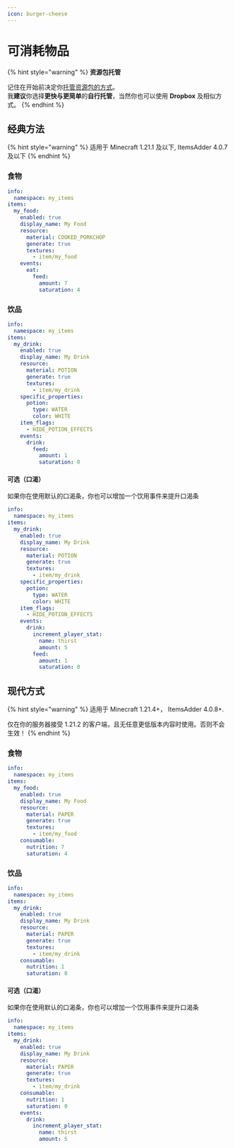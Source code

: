 ```yaml
---
icon: burger-cheese
---
```


# 可消耗物品

{% hint style="warning" %}
**资源包托管**

记住在开始前决定你[托管资源包的方式](../resourcepack-hosting/)。\
我**建议**你选择**更快与更简单**的**自行托管**，当然你也可以使用 **Dropbox** 及相似方式。
{% endhint %}

## 经典方法

{% hint style="warning" %}
适用于 Minecraft 1.21.1 及以下, ItemsAdder 4.0.7 及以下
{% endhint %}

### 食物

```yaml
info:
  namespace: my_items
items:
  my_food:
    enabled: true
    display_name: My Food
    resource:
      material: COOKED_PORKCHOP
      generate: true
      textures:
        - item/my_food
    events:
      eat:
        feed:
          amount: 7
          saturation: 4
```

### 饮品

```yaml
info:
  namespace: my_items
items:
  my_drink:
    enabled: true
    display_name: My Drink
    resource:
      material: POTION
      generate: true
      textures:
        - item/my_drink
    specific_properties:
      potion:
        type: WATER
        color: WHITE
    item_flags:
      - HIDE_POTION_EFFECTS
    events:
      drink:
        feed:
          amount: 1
          saturation: 0
```

#### 可选（口渴）

如果你在使用默认的口渴条，你也可以增加一个饮用事件来提升口渴条

```yaml
info:
  namespace: my_items
items:
  my_drink:
    enabled: true
    display_name: My Drink
    resource:
      material: POTION
      generate: true
      textures:
        - item/my_drink
    specific_properties:
      potion:
        type: WATER
        color: WHITE
    item_flags:
      - HIDE_POTION_EFFECTS
    events:
      drink:
        increment_player_stat:
          name: thirst
          amount: 5
        feed:
          amount: 1
          saturation: 0
```

## 现代方式

{% hint style="warning" %}
适用于 Minecraft 1.21.4+， ItemsAdder 4.0.8+.

仅在你的服务器接受 1.21.2 的客户端，且无任意更低版本内容时使用。否则不会生效！
{% endhint %}

### 食物

```yaml
info:
  namespace: my_items
items:
  my_food:
    enabled: true
    display_name: My Food
    resource:
      material: PAPER
      generate: true
      textures:
        - item/my_food
    consumable:
      nutrition: 7
      saturation: 4
```

### 饮品

```yaml
info:
  namespace: my_items
items:
  my_drink:
    enabled: true
    display_name: My Drink
    resource:
      material: PAPER
      generate: true
      textures:
        - item/my_drink
    consumable:
      nutrition: 1
      saturation: 0
```

#### 可选（口渴）

如果你在使用默认的口渴条，你也可以增加一个饮用事件来提升口渴条

```yaml
info:
  namespace: my_items
items:
  my_drink:
    enabled: true
    display_name: My Drink
    resource:
      material: PAPER
      generate: true
      textures:
        - item/my_drink
    consumable:
      nutrition: 1
      saturation: 0
    events:
      drink:
        increment_player_stat:
          name: thirst
          amount: 5
```